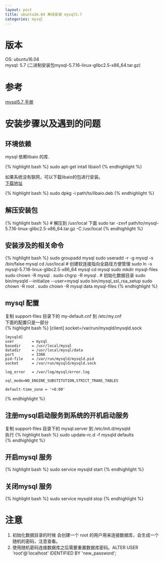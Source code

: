 ```yaml
---
layout: post
title: ubuntu16.04 离线安装 mysql5.7
categories: mysql
---
```


# 版本
OS: ubuntu16.04  
mysql: 5.7 (二进制安装包mysql-5.7.16-linux-glibc2.5-x86_64.tar.gz)

# 参考
[mysql5.7 手册](http://dev.mysql.com/doc/refman/5.7/en/binary-installation.html)

# 安装步骤以及遇到的问题

## 环境依赖

mysql 依赖libaio 的库.  

{% highlight bash %}
    sudo apt-get intall libaio1
{% endhighlight %}

如果系统没有联网，可以下载libaio的包进行安装。  
[下载地址](https://launchpad.net/ubuntu/+source/libaio)   

{% highlight bash %}
    sudo dpkg -i path/to/libaio.deb
{% endhighlight %}

## 解压安装包

{% highlight bash %}
    # 解压到 /usr/local 下面
    sudo tar -zxvf path/to/mysql-5.7.16-linux-glibc2.5-x86_64.tar.gz -C /usr/local
{% endhighlight %}


## 安装涉及的相关命令

{% highlight bash %}
    sudo groupadd mysql
    sudo useradd -r -g mysql -s /bin/false mysql
    cd /usr/local
    # 创建软连接指向全路径方便管理
    sudo ln -s mysql-5.7.16-linux-glibc2.5-x86_64 mysql
    cd mysql
    sudo mkdir mysql-files
    sudo chown -R mysql .
    sudo chgrp -R mysql .
    # 初始化数据目录
    sudo bin/mysqld --initialize --user=mysql 
    sudo bin/mysql_ssl_rsa_setup
    sudo chown -R root .
    sudo chown -R mysql data mysql-files
{% endhighlight %}


## mysql 配置
复制 support-files 目录下的 my-default.cnf 到 /etc/my.cnf  
下面的配置只是一部分  
{% highlight bash %}
    [client]
    socket=/var/run/mysqld/mysqld.sock

    [mysqld]
    user		= mysql
    basedir 	= /usr/local/mysql
    datadir 	= /usr/local/mysql/data
    port 		= 3306
    pid-file	= /var/run/mysqld/mysqld.pid
    socket		= /var/run/mysqld/mysqld.sock

    log_error	= /var/log/mysql/error.log

    sql_mode=NO_ENGINE_SUBSTITUTION,STRICT_TRANS_TABLES 

    default-time_zone = '+8:00'

{% endhighlight %}

## 注册mysql启动服务到系统的开机启动服务
复制 support-files 目录下的 mysql.server 到 /etc/init.d/mysqld  
执行
{% highlight bash %}
  sudo update-rc.d -f mysqld defaults  
{% endhighlight %}


## 开启mysql 服务

{% highlight bash %}
  sudo service mysqld start 
{% endhighlight %}

## 关闭mysql 服务

{% highlight bash %}
  sudo service mysqld stop 
{% endhighlight %}


# 注意

1. 初始化数据目录的时候 会创建一个 root 的用户用来连接数据库，会生成一个随机的密码，注意查看。  
2. 使用随机密码连接数据库之后需要重置数据库密码。ALTER USER 'root'@'localhost' IDENTIFIED BY 'new_password';







